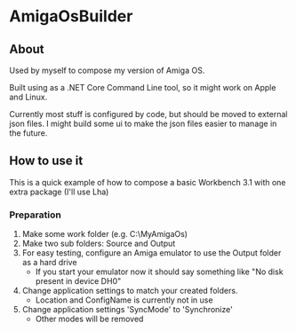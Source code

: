 # AmigaOsBuilder

## About
Used by myself to compose my version of Amiga OS.

Built using as a .NET Core Command Line tool, so it might work on Apple and Linux.

Currently most stuff is configured by code, but should be moved to external json files. I might build some ui to make the json files easier to manage in the future.

## How to use it
This is a quick example of how to compose a basic Workbench 3.1 with one extra package (I'll use Lha)

### Preparation
1. Make some work folder (e.g. C:\MyAmigaOs)
2. Make two sub folders: Source and Output
3. For easy testing, configure an Amiga emulator to use the Output folder as a hard drive
    - If you start your emulator now it should say something like "No disk present in device DH0"
4. Change application settings to match your created folders.
    - Location and ConfigName is currently not in use
5. Change application settings 'SyncMode' to 'Synchronize'
    - Other modes will be removed
